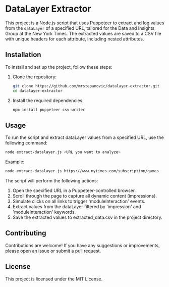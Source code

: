 # DataLayer Extractor

This project is a Node.js script that uses Puppeteer to extract and log values from the `dataLayer` of a specified URL, tailored for the Data and Insights Group at the New York Times. The extracted values are saved to a CSV file with unique headers for each attribute, including nested attributes.

## Installation

To install and set up the project, follow these steps:

1. Clone the repository:
    ```bash
    git clone https://github.com/mrstepanovic/datalayer-extractor.git
    cd datalayer-extractor
    ```

2. Install the required dependencies:
    ```bash
    npm install puppeteer csv-writer
    ```
## Usage

To run the script and extract dataLayer values from a specified URL, use the following command:

```bash
node extract-datalayer.js <URL you want to analyze>
```

Example:

```bash
node extract-datalayer.js https://www.nytimes.com/subscription/games
```

The script will perform the following actions:

1. Open the specified URL in a Puppeteer-controlled browser.
2. Scroll through the page to capture all dynamic content (impressions).
3. Simulate clicks on all links to trigger 'moduleInteraction' events.
4. Extract values from the dataLayer filtered by 'impression' and 'moduleInteraction' keywords.
5. Save the extracted values to extracted_data.csv in the project directory.

## Contributing
Contributions are welcome! If you have any suggestions or improvements, please open an issue or submit a pull request.

## License
This project is licensed under the MIT License.